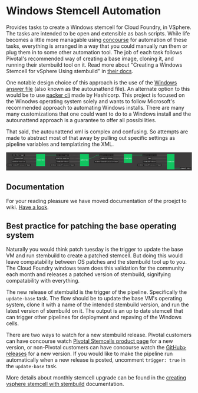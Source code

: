 # Windows Stemcell Automation

Provides tasks to create a Windows stemcell for Cloud Foundry, in VSphere. The tasks are intended to be open and extensible as bash scripts. While life becomes a little more managable using [concourse](https://concourse-ci.org) for automation of these tasks, everything is arranged in a way that you could manually run them or plug them in to some other automation tool. The job of each task follows Pivotal's recommended way of creating a base image, cloning it, and running their stembuild tool on it. Read more about "Creating a Windows Stemcell for vSphere Using stembuild" in [their docs](https://docs.pivotal.io/platform/application-service-windows/2-7/create-vsphere-stemcell-automatically.html).

One notable design choice of this approach is the use of the [Windows answer file](https://docs.microsoft.com/en-us/windows-hardware/manufacture/desktop/automate-windows-setup) (also known as the autounattend file). An alternate option to this would be to use [packer cli](https://github.com/hashicorp/packer) made by Hashicorp. This project is focused on the Winodws operating system solely and wants to follow Microsoft's recommended approach to automating Windows installs. There are many many customizations that one could want to do to a Windows install and the autounattend approach is a guarantee to offer all possibilities.

That said, the autounattend xml is complex and confusing. So attempts are made to abstract most of that away by pulling out specific settings as pipeline variables and templatizing the XML.

![Concourse screenshot](screenshot.png "Concourse screenshot")

## Documentation

For your reading pleasure we have moved documentation of the proejct to wiki. [Have a look](https://github.com/cloudfoundry-community/windows-stemcell-concourse/wiki).

## Best practice for patching the base operating system

Naturally you would think patch tuesday is the trigger to update the base VM and run stembuild to create a patched stemcell. But doing this would leave compatability between OS patches and the stembuild tool up to you. The Cloud Foundry windows team does this validation for the community each month and releases a patched version of stembuild, signifying compatability with everything.

The new release of stembuild is the trigger of the pipeline. Specifically the `update-base` task. The flow should be to update the base VM's operating system, clone it with a name of the intended stembuild version, and run the latest version of stembuild on it. The output is an up to date stemcell that can trigger other pipelines for deployment and repaving of the Windows cells.

There are two ways to watch for a new stembuild release. Pivotal customers can have concourse watch [Pivotal Stemcells product page](https://network.pivotal.io/products/stemcells-windows-server) for a new version, or non-Pivotal customers can have concourse watch the [GitHub> releases](https://github.com/cloudfoundry-incubator/stembuild/releases) for a new version. If you would like to make the pipeline run automatically when a new release is posted, uncomment `trigger: true` in the `update-base` task.

More details about monthly stemcell upgrade can be found in the [creating vsphere stemcell with stembuild](https://docs.pivotal.io/pivotalcf/2-6/windows/create-vsphere-stemcell-automatically.html#upgrade-stemcell) documentation.